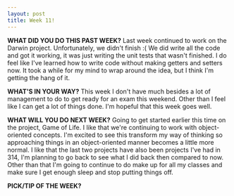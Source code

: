 ```yaml
---
layout: post
title: Week 11!
---
```



**WHAT DID YOU DO THIS PAST WEEK?** Last week continued to work on the Darwin project. Unfortunately, we didn't finish :( We did write all the code and got it working, it was just writing the unit tests that wasn't finished. I do feel like I've learned how to write code without making getters and setters now. It took a while for my mind to wrap around the idea, but I think I'm getting the hang of it.

**WHAT'S IN YOUR WAY?** This week I don't have much besides a lot of management to do to get ready for an exam this weekend. Other than I feel like I can get a lot of things done. I'm hopeful that this week goes well.

**WHAT WILL YOU DO NEXT WEEK?** Going to get started earlier this time on the project, Game of Life. I like that we're continuing to work with object-oriented concepts. I'm excited to see this transform my way of thinking so approaching things in an object-oriented manner becomes a little more normal. I like that the last two projects have also been projects I've had in 314, I'm planning to go back to see what I did back then compared to now. Other than that I'm going to continue to do make up for all my classes and make sure I get enough sleep and stop putting things off.

**PICK/TIP OF THE WEEK?**
